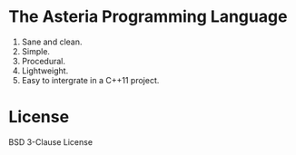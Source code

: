 # The Asteria Programming Language

1. Sane and clean.
2. Simple.
3. Procedural.
4. Lightweight.
5. Easy to intergrate in a C++11 project.

# License

BSD 3-Clause License
